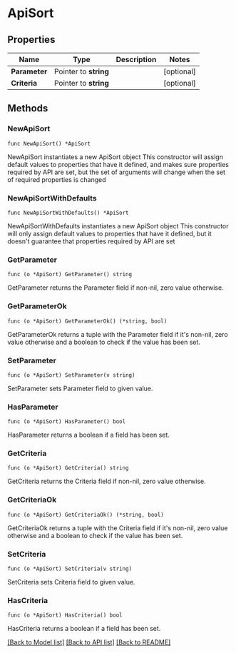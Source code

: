 # ApiSort

## Properties

Name | Type | Description | Notes
------------ | ------------- | ------------- | -------------
**Parameter** | Pointer to **string** |  | [optional] 
**Criteria** | Pointer to **string** |  | [optional] 

## Methods

### NewApiSort

`func NewApiSort() *ApiSort`

NewApiSort instantiates a new ApiSort object
This constructor will assign default values to properties that have it defined,
and makes sure properties required by API are set, but the set of arguments
will change when the set of required properties is changed

### NewApiSortWithDefaults

`func NewApiSortWithDefaults() *ApiSort`

NewApiSortWithDefaults instantiates a new ApiSort object
This constructor will only assign default values to properties that have it defined,
but it doesn't guarantee that properties required by API are set

### GetParameter

`func (o *ApiSort) GetParameter() string`

GetParameter returns the Parameter field if non-nil, zero value otherwise.

### GetParameterOk

`func (o *ApiSort) GetParameterOk() (*string, bool)`

GetParameterOk returns a tuple with the Parameter field if it's non-nil, zero value otherwise
and a boolean to check if the value has been set.

### SetParameter

`func (o *ApiSort) SetParameter(v string)`

SetParameter sets Parameter field to given value.

### HasParameter

`func (o *ApiSort) HasParameter() bool`

HasParameter returns a boolean if a field has been set.

### GetCriteria

`func (o *ApiSort) GetCriteria() string`

GetCriteria returns the Criteria field if non-nil, zero value otherwise.

### GetCriteriaOk

`func (o *ApiSort) GetCriteriaOk() (*string, bool)`

GetCriteriaOk returns a tuple with the Criteria field if it's non-nil, zero value otherwise
and a boolean to check if the value has been set.

### SetCriteria

`func (o *ApiSort) SetCriteria(v string)`

SetCriteria sets Criteria field to given value.

### HasCriteria

`func (o *ApiSort) HasCriteria() bool`

HasCriteria returns a boolean if a field has been set.


[[Back to Model list]](../README.md#documentation-for-models) [[Back to API list]](../README.md#documentation-for-api-endpoints) [[Back to README]](../README.md)


